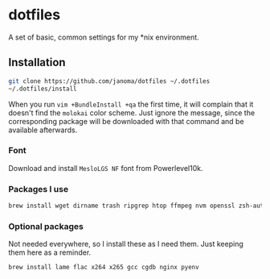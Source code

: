# dotfiles
A set of basic, common settings for my \*nix environment.


## Installation

```sh
git clone https://github.com/janoma/dotfiles ~/.dotfiles
~/.dotfiles/install
```

When you run `vim +BundleInstall +qa` the first time, it will complain that it
doesn't find the `molokai` color scheme. Just ignore the message, since the
corresponding package will be downloaded with that command and be available
afterwards.

### Font
Download and install `MesloLGS NF` font from Powerlevel10k.

### Packages I use
```sh
brew install wget dirname trash ripgrep htop ffmpeg nvm openssl zsh-autosuggestions zsh-syntax-highlighting
```

### Optional packages
Not needed everywhere, so I install these as I need them. Just keeping them here
as a reminder.

```sh
brew install lame flac x264 x265 gcc cgdb nginx pyenv
```
